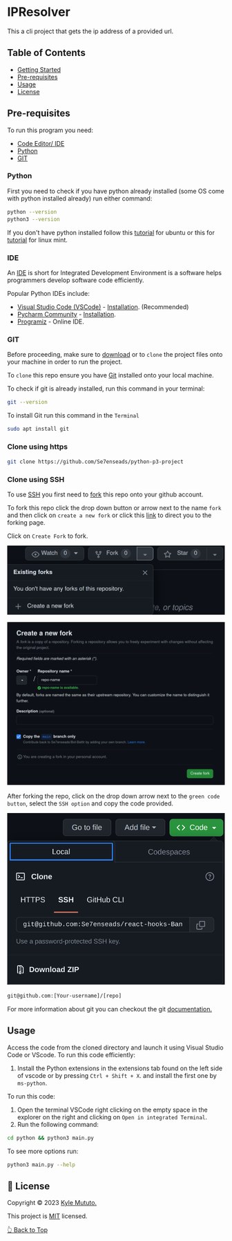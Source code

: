 # IPResolver

This a cli project that gets the ip address of a provided url.

## Table of Contents

- [Getting Started](#🚀-getting-started)
- [Pre-requisites](#pre-requisites)
- [Usage](#usage)
- [License](#📝-license)

## Pre-requisites

To run this program you need:

- [Code Editor/ IDE](#ide)
- [Python](#python)
- [GIT](#git)

### Python

First you need to check if you have python already installed (some OS come with python installed already) run either command:

```bash
python --version
python3 --version
```

If you don't have python installed follow this [tutorial](https://www.linuxcapable.com/how-to-install-python-3-11-on-ubuntu-linux/) for ubuntu or this for [tutorial](https://www.linuxcapable.com/how-to-install-python-3-11-on-linux-mint/) for linux mint.

### IDE

An [IDE](https://www.codecademy.com/article/what-is-an-ide) is short for Integrated Development Environment is a software helps programmers develop software code efficiently.

Popular Python IDEs include:

- [Visual Studio Code (VSCode)](https://code.visualstudio.com/) - [Installation](https://www.linuxcapable.com/install-visual-studio-code-on-ubuntu-linux/). (Recommended)
- [Pycharm Community](https://www.jetbrains.com/pycharm/) - [Installation](https://www.linuxcapable.com/how-to-install-pycharm-on-ubuntu-linux/).
- [Programiz](https://www.programiz.com/python-programming) - Online IDE.

### GIT

Before proceeding, make sure to [download](https://github.com/Se7enseads/python-p3-project/archive/refs/heads/main.zip) or to `clone` the project files onto your machine in order to run the project.

To `clone` this repo ensure you have [Git](https://git-scm.com/) installed onto your local machine.

To check if git is already installed, run this command in your terminal:

```bash
git --version
```

To install Git run this command in the `Terminal`

```bash
sudo apt install git
```

### Clone using https

```bash
git clone https://github.com/Se7enseads/python-p3-project
```

### Clone using SSH

To use [SSH](https://docs.github.com/en/authentication/connecting-to-github-with-ssh) you first need to [fork](https://docs.github.com/en/get-started/quickstart/fork-a-repo) this repo onto your github account.

To fork this repo click the drop down button or arrow next to the name `fork` and then click on `create a new fork` or click this [link](https://github.com/Se7enseads/python-p3-project/fork) to direct you to the forking page.

Click on `Create Fork` to fork.

![Fork image](resources/fork.png "Fork")

![Fork page](resources/forking_page.png "Fork Page")

After forking the repo, click on the drop down arrow next to the `green code button`, select the `SSH option` and copy the code provided.

![SSH image](resources/SSH.png "SSH")

```bash
git@github.com:[Your-username]/[repo]
```

For more information about git you can checkout the git [documentation.](https://git-scm.com/docs)

## Usage

Access the code from the cloned directory and launch it using Visual Studio Code or VScode. To run this code efficiently:

1. Install the Python extensions in the extensions tab found on the left side of vscode or by pressing `Ctrl + Shift + X`. and install the first one by `ms-python`.

To run this code:

1. Open the terminal VSCode right clicking on the empty space in the explorer on the right and clicking on `Open in integrated Terminal`.
2. Run the following command:

```bash
cd python && python3 main.py
```

To see more options run:

```bash
python3 main.py --help
```

## 📝 License

Copyright &copy; 2023 [Kyle Mututo.](https://github.com/Se7enseads)

This project is [MIT](LICENSE) licensed.

[👆 Back to Top](#ipresolver)
